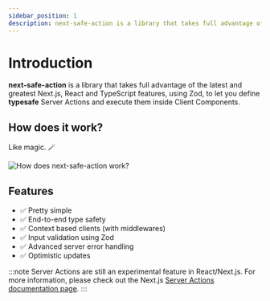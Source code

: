 ```yaml
---
sidebar_position: 1
description: next-safe-action is a library that takes full advantage of the latest and greatest Next.js, React and TypeScript features, using Zod, to let you define typesafe Server Actions and execute them inside Client Components.
---
```


# Introduction

**next-safe-action** is a library that takes full advantage of the latest and greatest Next.js, React and TypeScript features, using Zod, to let you define **typesafe** Server Actions and execute them inside Client Components.

## How does it work?

Like magic. 🪄

<img src="/img/demo-hd.gif" alt="How does next-safe-action work?" />

## Features
- ✅ Pretty simple
- ✅ End-to-end type safety
- ✅ Context based clients (with middlewares)
- ✅ Input validation using Zod
- ✅ Advanced server error handling
- ✅ Optimistic updates

:::note
Server Actions are still an experimental feature in React/Next.js. For more information, please check out the Next.js [Server Actions documentation page](https://nextjs.org/docs/app/api-reference/functions/server-actions).
:::
